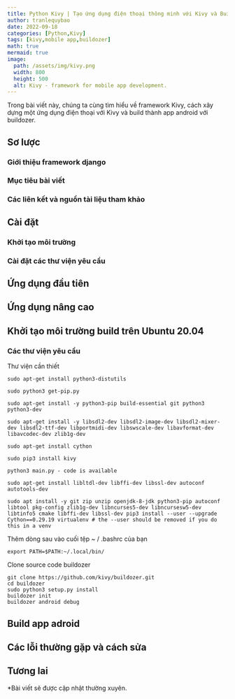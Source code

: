 ```yaml
---
title: Python Kivy | Tạo ứng dụng điện thoại thông minh với Kivy và Buildozer
author: tranlequybao
date: 2022-09-18
categories: [Python,Kivy]
tags: [kivy,mobile app,buildozer]
math: true
mermaid: true
image:
  path: /assets/img/kivy.png
  width: 800
  height: 500
  alt: Kivy - framework for mobile app development.
---
```

Trong bài viết này, chúng ta cùng tìm hiểu về framework Kivy, cách xây dựng một ứng dụng điện thoại với Kivy và build thành app android với buildozer.

## Sơ lược
### Giới thiệu framework django
### Mục tiêu bài viết
### Các liên kết và nguồn tài liệu tham khảo 
## Cài đặt
### Khởi tạo môi trường
### Cài đặt các thư viện yêu cầu
## Ứng dụng đầu tiên
## Ứng dụng nâng cao
## Khởi tạo môi trường build trên Ubuntu 20.04
### Các thư viện yêu cầu
  Thư viện cần thiết 
  ```shell
  sudo apt-get install python3-distutils

  sudo python3 get-pip.py

  sudo apt-get install -y python3-pip build-essential git python3 python3-dev

  sudo apt-get install -y libsdl2-dev libsdl2-image-dev libsdl2-mixer-dev libsdl2-ttf-dev libportmidi-dev libswscale-dev libavformat-dev libavcodec-dev zlib1g-dev

  sudo apt-get install cython

  sudo pip3 install kivy

  python3 main.py - code is available

  sudo apt-get install libltdl-dev libffi-dev libssl-dev autoconf autotools-dev

  sudo apt install -y git zip unzip openjdk-8-jdk python3-pip autoconf libtool pkg-config zlib1g-dev libncurses5-dev libncursesw5-dev libtinfo5 cmake libffi-dev libssl-dev pip3 install --user --upgrade Cython==0.29.19 virtualenv # the --user should be removed if you do this in a venv
  
  ```
  Thêm dòng sau vào cuối tệp ~ / .bashrc của bạn
  ```shell
  export PATH=$PATH:~/.local/bin/
  ```
  Clone source code buildozer
  ```shell
  git clone https://github.com/kivy/buildozer.git
  cd buildozer
  sudo python3 setup.py install
  buildozer init
  buildozer android debug
  ``` 
## Build app adroid 
## Các lỗi thường gặp và cách sửa
## Tương lai 
*Bài viết sẽ được cập nhật thường xuyên.
